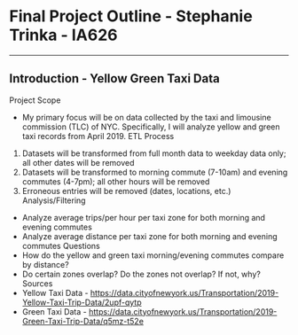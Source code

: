 # Final Project Outline - Stephanie Trinka - IA626 
-------------------------------------------------
## Introduction - Yellow Green Taxi Data 

Project Scope 
*	My primary focus will be on data collected by the taxi and limousine commission (TLC) of NYC. Specifically, I will analyze yellow and green taxi records from April 2019. 
ETL Process 
1.	Datasets will be transformed from full month data to weekday data only; all other dates will be removed
2.	Datasets will be transformed to morning commute (7-10am) and evening commutes (4-7pm); all other hours will be removed
3.	Erroneous entries will be removed (dates, locations, etc.)
Analysis/Filtering 
*	Analyze average trips/per hour per taxi zone for both morning and evening commutes
*	Analyze average distance per taxi zone for both morning and evening commutes
Questions 
*	How do the yellow and green taxi morning/evening commutes compare by distance? 
*	Do certain zones overlap? Do the zones not overlap? If not, why?
Sources 
*	Yellow Taxi Data - https://data.cityofnewyork.us/Transportation/2019-Yellow-Taxi-Trip-Data/2upf-qytp
*	Green Taxi Data - https://data.cityofnewyork.us/Transportation/2019-Green-Taxi-Trip-Data/q5mz-t52e
